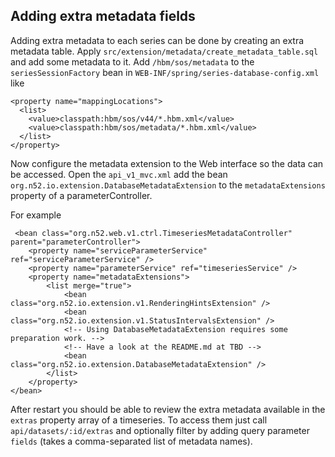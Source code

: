 ## Adding extra metadata fields

Adding extra metadata to each series can be done by creating an extra metadata table.
Apply `src/extension/metadata/create_metadata_table.sql` and add some metadata to it.
Add `/hbm/sos/metadata` to the `seriesSessionFactory` bean in
`WEB-INF/spring/series-database-config.xml` like
```
<property name="mappingLocations">
  <list>
    <value>classpath:hbm/sos/v44/*.hbm.xml</value>
    <value>classpath:hbm/sos/metadata/*.hbm.xml</value>
  </list>
</property>
```

Now configure the metadata extension to the Web interface so the data can be accessed.
Open the `api_v1_mvc.xml` add the bean
`org.n52.io.extension.DatabaseMetadataExtension` to the `metadataExtensions`
property of a parameterController.

For example
```
 <bean class="org.n52.web.v1.ctrl.TimeseriesMetadataController" parent="parameterController">
    <property name="serviceParameterService" ref="serviceParameterService" />
    <property name="parameterService" ref="timeseriesService" />
    <property name="metadataExtensions">
        <list merge="true">
            <bean class="org.n52.io.extension.v1.RenderingHintsExtension" />
            <bean class="org.n52.io.extension.v1.StatusIntervalsExtension" />
            <!-- Using DatabaseMetadataExtension requires some preparation work. -->
            <!-- Have a look at the README.md at TBD -->
            <bean class="org.n52.io.extension.DatabaseMetadataExtension" />
        </list>
    </property>
</bean>
```

After restart you should be able to review the extra metadata available in the
`extras` property array of a timeseries. To access them just call
`api/datasets/:id/extras` and optionally filter by adding query parameter
`fields` (takes a comma-separated list of metadata names).
